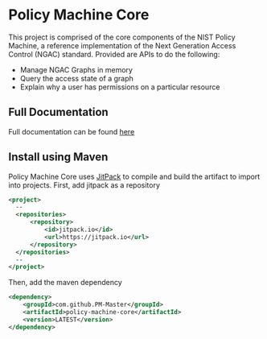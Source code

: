# Policy Machine Core

This project is comprised of the core components of the NIST Policy Machine, a reference implementation of the Next Generation Access Control (NGAC) standard. Provided are APIs to do the following:

- Manage NGAC Graphs in memory
- Query the access state of a graph
- Explain why a user has permissions on a particular resource

## Full Documentation
Full documentation can be found [here](https://pm-master.github.io/policy-machine-core/)

## Install using Maven
Policy Machine Core uses [JitPack](https://jitpack.io/) to compile and build the artifact to import into projects.
First, add jitpack as a repository
```xml
<project>
  --
  <repositories>
      <repository>
          <id>jitpack.io</id>
          <url>https://jitpack.io</url>
      </repository>
  </repositories>
  --
</project>
```
Then, add the maven dependency
```xml
<dependency>
    <groupId>com.github.PM-Master</groupId>
    <artifactId>policy-machine-core</artifactId>
    <version>LATEST</version>
</dependency>
```
